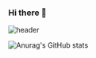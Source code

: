 ### Hi there 👋

![header](https://capsule-render.vercel.app/api?type=soft&color=auto&height=150&section=header&text=Eunho_Bae&fontSize=70&animation=twinkling)

![Anurag's GitHub stats](https://github-readme-stats.vercel.app/api?username=strevelun&show_icons=true&theme=radical)
<!--
Here are some ideas to get you started:

- 🔭 I’m currently working on ...
- 🌱 I’m currently learning ...
- 👯 I’m looking to collaborate on ...
- 🤔 I’m looking for help with ...
- 💬 Ask me about ...
- 📫 How to reach me: ...
- 😄 Pronouns: ...
- ⚡ Fun fact: ...
-->
